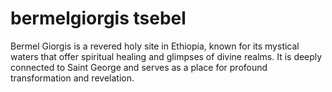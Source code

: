 # bermelgiorgis tsebel
Bermel Giorgis is a revered holy site in Ethiopia, known for its mystical waters that offer spiritual healing and glimpses of divine realms. It is deeply connected to Saint George and serves as a place for profound transformation and revelation.

